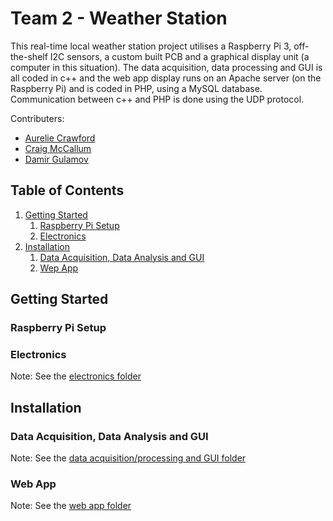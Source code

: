 # Team 2 - Weather Station

This real-time local weather station project utilises a Raspberry Pi 3, off-the-shelf I2C sensors, a custom built PCB and a graphical display unit (a computer in this situation). The data acquisition, data processing and GUI is all coded in c++ and the web app display runs on an Apache server (on the Raspberry Pi) and is coded in PHP, using a MySQL database. Communication between c++ and PHP is done using the UDP protocol.

Contributers:
* [Aurelie Crawford](https://github.com/acra6488/)
* [Craig McCallum](https://github.com/craigmccallum/)
* [Damir Gulamov](https://github.com/damir2020/)



## Table of Contents
1. [Getting Started](#start)
   1. [Raspberry Pi Setup](#raspi)
   2. [Electronics](#electro)
2. [Installation](#install)
   1. [Data Acquisition, Data Analysis and GUI](#data)
   2. [Wep App](#web)



## Getting Started <a name="start"></a>
### Raspberry Pi Setup <a name="raspi"></a>


### Electronics <a name="electro"></a>
Note: See the [electronics folder](01_electronics)



## Installation <a name="install"></a>
### Data Acquisition, Data Analysis and GUI <a name="data"></a>
Note: See the [data acquisition/processing and GUI folder](02_data_processing_and_gui)


### Web App <a name="web"></a>
Note: See the [web app folder](03_web_app)

